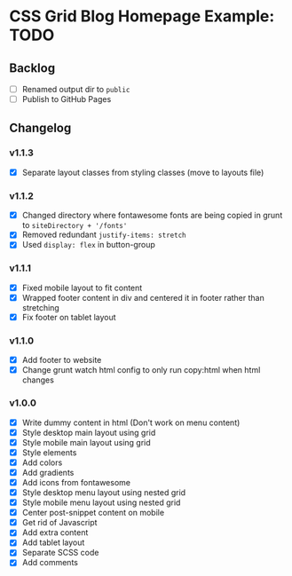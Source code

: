 CSS Grid Blog Homepage Example: TODO
========================================================================================================

Backlog
--------------------------------------------------------------------------------------------------------

- [ ] Renamed output dir to `public`
- [ ] Publish to GitHub Pages

Changelog
--------------------------------------------------------------------------------------------------------

### v1.1.3

- [x] Separate layout classes from styling classes (move to layouts file)

### v1.1.2

- [x] Changed directory where fontawesome fonts are being copied in grunt to `siteDirectory + '/fonts'`
- [x] Removed redundant `justify-items: stretch`
- [x] Used `display: flex` in button-group

### v1.1.1

- [x] Fixed mobile layout to fit content
- [x] Wrapped footer content in div and centered it in footer rather than stretching
- [x] Fix footer on tablet layout

### v1.1.0

- [x] Add footer to website
- [x] Change grunt watch html config to only run copy:html when html changes

### v1.0.0

- [x] Write dummy content in html (Don't work on menu content)
- [x] Style desktop main layout using grid
- [x] Style mobile main layout using grid
- [x] Style elements
- [x] Add colors
- [x] Add gradients
- [x] Add icons from fontawesome
- [x] Style desktop menu layout using nested grid
- [x] Style mobile menu layout using nested grid
- [x] Center post-snippet content on mobile
- [x] Get rid of Javascript
- [x] Add extra content
- [x] Add tablet layout
- [x] Separate SCSS code
- [x] Add comments
